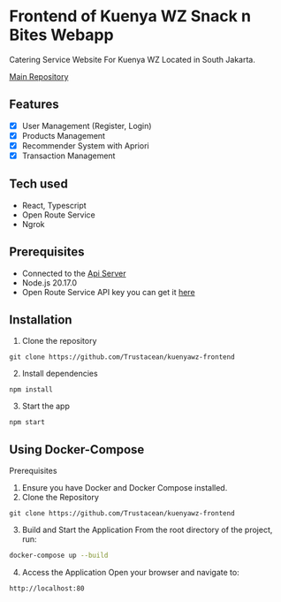 # Frontend of Kuenya WZ Snack n Bites Webapp
Catering Service Website For Kuenya WZ Located in South Jakarta.

[Main Repository](https://github.com/vianneynara/kuenyawz)
## Features
- [x] User Management (Register, Login)
- [x] Products Management
- [x] Recommender System with Apriori
- [x] Transaction Management

## Tech used
- React, Typescript
- Open Route Service
- Ngrok

## Prerequisites
- Connected to the [Api Server](https://github.com/vianneynara/kuenyawz-api)
- Node.js 20.17.0
- Open Route Service API key you can get it [here](https://openrouteservice.org)

## Installation
1. Clone the repository
```git
git clone https://github.com/Trustacean/kuenyawz-frontend
```
2. Install dependencies
```
npm install
```
3. Start the app
```
npm start
```

## Using Docker-Compose
Prerequisites

1. Ensure you have Docker and Docker Compose installed.
2. Clone the Repository
```git
git clone https://github.com/Trustacean/kuenyawz-frontend
```  
3. Build and Start the Application
From the root directory of the project, run:
```bash
docker-compose up --build
```  
4. Access the Application
Open your browser and navigate to:
```
http://localhost:80
```  


